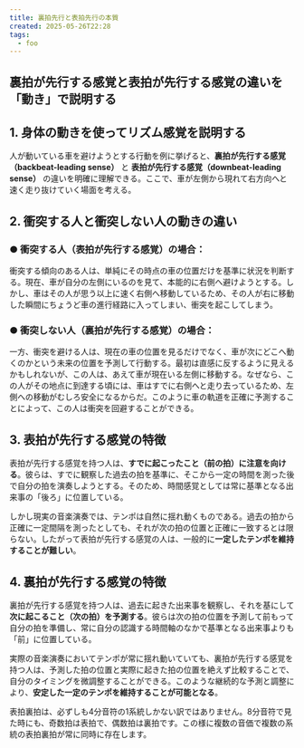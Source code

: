 ```yaml
---
title: 裏拍先行と表拍先行の本質
created: 2025-05-26T22:28
tags:
  - foo
---
```

## 裏拍が先行する感覚と表拍が先行する感覚の違いを「動き」で説明する

## 1. 身体の動きを使ってリズム感覚を説明する

人が動いている車を避けようとする行動を例に挙げると、**裏拍が先行する感覚（backbeat-leading sense）** と **表拍が先行する感覚（downbeat-leading sense）** の違いを明確に理解できる。ここで、車が左側から現れて右方向へと速く走り抜けていく場面を考える。

## 2. 衝突する人と衝突しない人の動きの違い

### ● 衝突する人（表拍が先行する感覚）の場合：

衝突する傾向のある人は、単純にその時点の車の位置だけを基準に状況を判断する。現在、車が自分の左側にいるのを見て、本能的に右側へ避けようとする。しかし、車はその人が思う以上に速く右側へ移動しているため、その人が右に移動した瞬間にちょうど車の進行経路に入ってしまい、衝突を起こしてしまう。

### ● 衝突しない人（裏拍が先行する感覚）の場合：

一方、衝突を避ける人は、現在の車の位置を見るだけでなく、車が次にどこへ動くのかという未来の位置を予測して行動する。最初は直感に反するように見えるかもしれないが、この人は、あえて車が現在いる左側に移動する。なぜなら、この人がその地点に到達する頃には、車はすでに右側へと走り去っているため、左側への移動がむしろ安全になるからだ。このように車の軌道を正確に予測することによって、この人は衝突を回避することができる。

## 3. 表拍が先行する感覚の特徴

表拍が先行する感覚を持つ人は、**すでに起こったこと（前の拍）に注意を向ける**。彼らは、すでに観察した過去の拍を基準に、そこから一定の時間を測った後で自分の拍を演奏しようとする。そのため、時間感覚としては常に基準となる出来事の「後ろ」に位置している。

しかし現実の音楽演奏では、テンポは自然に揺れ動くものである。過去の拍から正確に一定間隔を測ったとしても、それが次の拍の位置と正確に一致するとは限らない。したがって表拍が先行する感覚の人は、一般的に**一定したテンポを維持することが難しい**。

## 4. 裏拍が先行する感覚の特徴

裏拍が先行する感覚を持つ人は、過去に起きた出来事を観察し、それを基にして**次に起こること（次の拍）を予測する**。彼らは次の拍の位置を予測して前もって自分の拍を準備し、常に自分の認識する時間軸のなかで基準となる出来事よりも「前」に位置している。

実際の音楽演奏においてテンポが常に揺れ動いていても、裏拍が先行する感覚を持つ人は、予測した拍の位置と実際に起きた拍の位置を絶えず比較することで、自分のタイミングを微調整することができる。このような継続的な予測と調整により、**安定した一定のテンポを維持することが可能となる**。

表拍裏拍は、必ずしも4分音符の1系統しかない訳ではありません。8分音符で見た時にも、奇数拍は表拍で、偶数拍は裏拍です。この様に複数の音価で複数の系統の表拍裏拍が常に同時に存在します。
